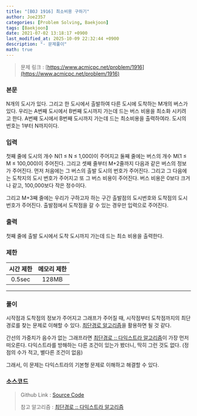 ```yaml
---
title: "[BOJ 1916] 최소비용 구하기"
author: Joe2357
categories: [Problem Solving, Baekjoon]
tags: [Baekjoon]
date: 2021-07-02 13:18:17 +0900
last_modified_at: 2025-10-09 22:32:44 +0900
description: "- 문제풀이"
math: true
---
```


> 문제 링크 : [https://www.acmicpc.net/problem/1916](https://www.acmicpc.net/problem/1916)


### 본문

<p>N개의 도시가 있다. 그리고 한 도시에서 출발하여 다른 도시에 도착하는 M개의 버스가 있다. 우리는 A번째 도시에서 B번째 도시까지 가는데 드는 버스 비용을 최소화 시키려고 한다. A번째 도시에서 B번째 도시까지 가는데 드는 최소비용을 출력하여라. 도시의 번호는 1부터 N까지이다.</p>



### 입력

<p>첫째 줄에 도시의 개수 N(1 ≤ N ≤ 1,000)이 주어지고 둘째 줄에는 버스의 개수 M(1 ≤ M ≤ 100,000)이 주어진다. 그리고 셋째 줄부터 M+2줄까지 다음과 같은 버스의 정보가 주어진다. 먼저 처음에는 그 버스의 출발 도시의 번호가 주어진다. 그리고 그 다음에는 도착지의 도시 번호가 주어지고 또 그 버스 비용이 주어진다. 버스 비용은 0보다 크거나 같고, 100,000보다 작은 정수이다.</p>
<p>그리고 M+3째 줄에는 우리가 구하고자 하는 구간 출발점의 도시번호와 도착점의 도시번호가 주어진다. 출발점에서 도착점을 갈 수 있는 경우만 입력으로 주어진다.</p>



### 출력

<p>첫째 줄에 출발 도시에서 도착 도시까지 가는데 드는 최소 비용을 출력한다.</p>



### 제한

| 시간 제한 | 메모리 제한 |
| :-------: | :---------: |
| 0.5sec | 128MB |

---


### 풀이

시작점과 도착점의 정보가 주어지고 그래프가 주어질 때, 시작점부터 도착점까지의 최단 경로를 찾는 문제로 이해할 수 있다. [최단경로 알고리즘](https://joe2357.github.io/posts/Shortest-Path/)을 활용하면 될 것 같다.

간선의 가중치가 음수가 없는 그래프라면 [최단경로 :: 다익스트라 알고리즘](https://joe2357.github.io/posts/Shortest-Path/#다익스트라-알고리즘)이 가장 먼저 떠오른다. 다익스트라를 방해하는 다른 조건이 있는가 봤더니, 딱히 그런 것도 없다. (정점의 수가 적고, 별다른 조건이 없음)

그래서, 이 문제는 다익스트라의 기본형 문제로 이해하고 해결할 수 있다.




### 소스코드

> Github Link : [Source Code](https://github.com/Joe2357/Baekjoon/blob/master/C/Code/1900/1916.c)
>
> 참고 알고리즘 : [최단경로 :: 다익스트라 알고리즘](https://joe2357.github.io/posts/Shortest-Path/#다익스트라-알고리즘)